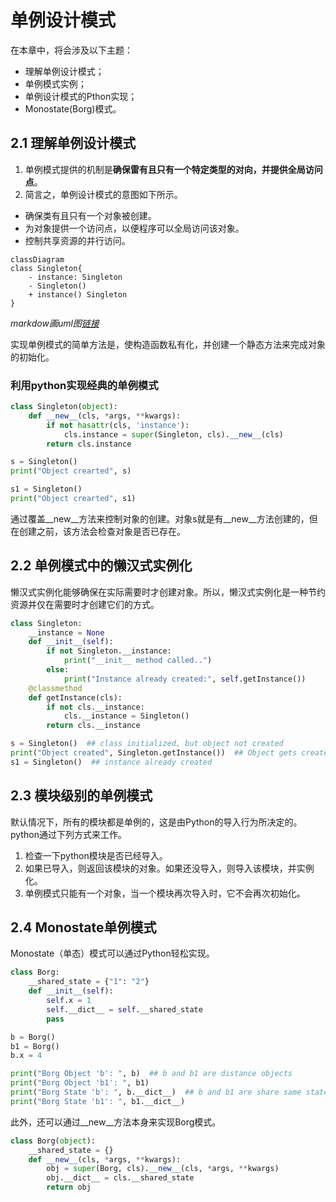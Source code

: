 # 单例设计模式
在本章中，将会涉及以下主题：
- 理解单例设计模式；
- 单例模式实例；
- 单例设计模式的Pthon实现；
- Monostate(Borg)模式。

## 2.1 理解单例设计模式

1. 单例模式提供的机制是**确保雷有且只有一个特定类型的对向，并提供全局访问点**。
2. 简言之，单例设计模式的意图如下所示。
  - 确保类有且只有一个对象被创建。
  - 为对象提供一个访问点，以便程序可以全局访问该对象。
  - 控制共享资源的并行访问。

```mermaid
classDiagram
class Singleton{
    - instance: Singleton
    - Singleton()
    + instance() Singleton
}
```
*markdow画uml图[链接](https://blog.csdn.net/ifadai/article/details/136046263)*

实现单例模式的简单方法是，使构造函数私有化，并创建一个静态方法来完成对象的初始化。

### 利用python实现经典的单例模式

```python
class Singleton(object):
    def __new__(cls, *args, **kwargs):
        if not hasattr(cls, 'instance'):
            cls.instance = super(Singleton, cls).__new__(cls)
        return cls.instance
```
```python
s = Singleton()
print("Object crearted", s)

s1 = Singleton()
print("Object crearted", s1)
```
通过覆盖__new__方法来控制对象的创建。对象s就是有__new__方法创建的，但在创建之前，该方法会检查对象是否已存在。

## 2.2 单例模式中的懒汉式实例化

懒汉式实例化能够确保在实际需要时才创建对象。所以，懒汉式实例化是一种节约资源并仅在需要时才创建它们的方式。
```python
class Singleton:
    __instance = None
    def __init__(self):
        if not Singleton.__instance:
            print("__init__ method called..")
        else:
            print("Instance already created:", self.getInstance())
    @classmethod
    def getInstance(cls):
        if not cls.__instance:
            cls.__instance = Singleton()
        return cls.__instance
```

```python
s = Singleton()  ## class initialized, but object not created
print("Object created", Singleton.getInstance())  ## Object gets created here
s1 = Singleton()  ## instance already created
```

## 2.3 模块级别的单例模式

默认情况下，所有的模块都是单例的，这是由Python的导入行为所决定的。
python通过下列方式来工作。
1. 检查一下python模块是否已经导入。
2. 如果已导入，则返回该模块的对象。如果还没导入，则导入该模块，并实例化。
3. 单例模式只能有一个对象，当一个模块再次导入时，它不会再次初始化。

## 2.4 Monostate单例模式

Monostate（单态）模式可以通过Python轻松实现。
```python
class Borg:
    __shared_state = {"1": "2"}
    def __init__(self):
        self.x = 1
        self.__dict__ = self.__shared_state
        pass
```
```python
b = Borg()
b1 = Borg()
b.x = 4

print("Borg Object 'b': ", b)  ## b and b1 are distance objects
print("Borg Object 'b1': ", b1)
print("Borg State 'b': ", b.__dict__)  ## b and b1 are share same state
print("Borg State 'b1': ", b1.__dict__)
```
此外，还可以通过__new__方法本身来实现Borg模式。
```python
class Borg(object):
    __shared_state = {}
    def __new__(cls, *args, **kwargs):
        obj = super(Borg, cls).__new__(cls, *args, **kwargs)
        obj.__dict__ = cls.__shared_state
        return obj
```



